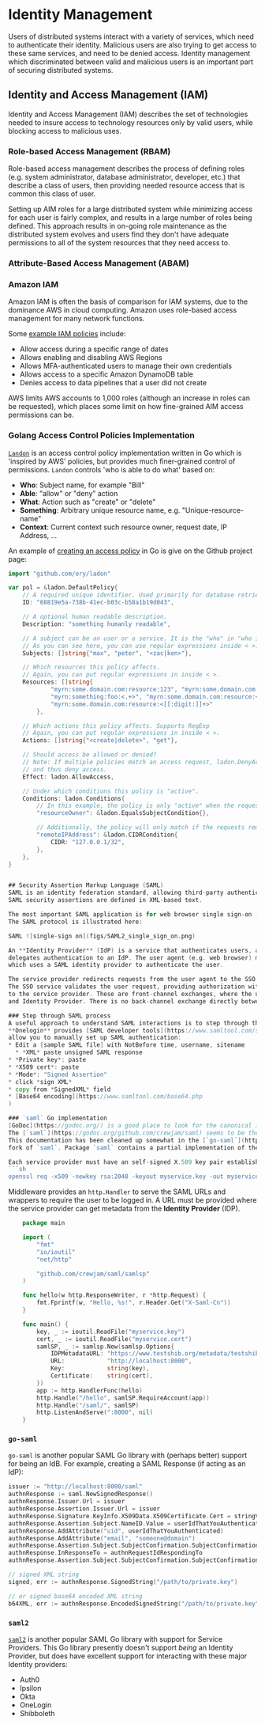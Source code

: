 # Identity Management
Users of distributed systems interact with a variety of services, which need to authenticate their identity. 
Malicious users are also trying to get access to these same services, and need to be denied access.
Identity management which discriminated between valid and malicious users is an important part
of securing distributed systems. 

## Identity and Access Management (IAM)
Identity and Access Management (IAM) describes the set of technologies needed to insure access to
technology resources only by valid users, while blocking access to malicious uses.

### Role-based Access Management (RBAM)
Role-based access management describes the process of defining roles (e.g. system administrator, database administrator,
developer, etc.) that describe a class of users, then providing needed resource access that is common this class of user.

Setting up AIM roles for a large distributed system while minimizing access for each user is fairly complex,
and results in a large number of roles being defined. This approach results in on-going role maintenance 
as the distributed system evolves and users find they don't have adequate permissions to all of the system resources 
that they need access to.

### Attribute-Based Access Management (ABAM)

### Amazon IAM
Amazon IAM is often the basis of comparison for IAM systems, due to the dominance AWS in cloud computing.
Amazon uses role-based access management for many network functions.

Some [example IAM policies](https://docs.aws.amazon.com/IAM/latest/UserGuide/access_policies_examples.html) include:
* Allow access during a specific range of dates
* Allows enabling and disabling AWS Regions
* Allows MFA-authenticated users to manage their own credentials
* Allows access to a specific Amazon DynamoDB table
* Denies access to data pipelines that a user did not create

AWS limits AWS accounts to 1,000 roles (although an increase in roles can be requested), which places
some limit on how fine-grained AIM access permissions can be.

### Golang Access Control Policies Implementation
[`Landon`](https://github.com/ory/ladon) is an access control policy implementation written in Go which is 'inspired by AWS' policies,
but provides much finer-grained control of permissions. `Landon` controls 'who is able to do what' based on:
* **Who**: Subject name, for example "Bill"
* **Able**: "allow" or "deny" action
* **What**: Action such as "create" or "delete"
* **Something**: Arbitrary unique resource name, e.g. "Unique-resource-name"
* **Context**: Current context such resource owner, request date, IP Address, ...

An example of [creating an access policy](https://github.com/ory/ladon/blob/master/README.md) in Go is give on the Github project page:
```go
import "github.com/ory/ladon"

var pol = &ladon.DefaultPolicy{
	// A required unique identifier. Used primarily for database retrieval.
	ID: "68819e5a-738b-41ec-b03c-b58a1b19d043",

	// A optional human readable description.
	Description: "something humanly readable",

	// A subject can be an user or a service. It is the "who" in "who is allowed to do what on something".
	// As you can see here, you can use regular expressions inside < >.
	Subjects: []string{"max", "peter", "<zac|ken>"},

	// Which resources this policy affects.
	// Again, you can put regular expressions in inside < >.
	Resources: []string{
            "myrn:some.domain.com:resource:123", "myrn:some.domain.com:resource:345",
            "myrn:something:foo:<.+>", "myrn:some.domain.com:resource:<(?!protected).*>",
            "myrn:some.domain.com:resource:<[[:digit:]]+>"
        },

	// Which actions this policy affects. Supports RegExp
	// Again, you can put regular expressions in inside < >.
	Actions: []string{"<create|delete>", "get"},

	// Should access be allowed or denied?
	// Note: If multiple policies match an access request, ladon.DenyAccess will always override ladon.AllowAccess
	// and thus deny access.
	Effect: ladon.AllowAccess,

	// Under which conditions this policy is "active".
	Conditions: ladon.Conditions{
		// In this example, the policy is only "active" when the requested subject is the owner of the resource as well.
		"resourceOwner": &ladon.EqualsSubjectCondition{},

		// Additionally, the policy will only match if the requests remote ip address matches address range 127.0.0.1/32
		"remoteIPAddress": &ladon.CIDRCondition{
			CIDR: "127.0.0.1/32",
		},
	},
}


## Security Assertion Markup Language (SAML)
SAML is an identity federation standard, allowing third-party authentication of users or your server or allowing you to authenticate users or a third party.
SAML security assertions are defined in XML-based text.

The most important SAML application is for web browser single sign-on (SSO), extended across security domains.
The SAML protocol is illustrated here:

SAML ![single-sign on](figs/SAML2_single_sign_on.png)

An **Identity Provider** (IdP) is a service that authenticates users, and a **Service Provider** (SP) 
delegates authentication to an IdP. The user agent (e.g. web browser) makes a request to a service provider (e.g. web host),
which uses a SAML identity provider to authenticate the user. 

The service provider redirects requests from the user agent to the SSO of the users preferred identity provider.
The SSO service validates the user request, providing authorization with an XHTML document, which the user posts
to the service provider. These are front-channel exchanges, where the use communicates directly with the Service Provider
and Identity Provider. There is no back-channel exchange directly between the Service Provider and Identity Provider. 

### Step through SAML process
A useful approach to understand SAML interactions is to step through them manually.
**Onelogin** provides [SAML developer tools](https://www.samltool.com/sign_response.php) that 
allow you to manually set up SAML authentication:
* Edit a [sample SAML file] with NotBefore time, username, sitename
  * *XML* paste unsigned SAML response
* *Private key*: paste
* *X509 cert*: paste
* *Mode*: "Signed Assertion"
* click *sign XML*
* copy from *SignedXML* field
* [Base64 encoding](https://www.samltool.com/base64.php
)

### `saml` Go implementation
[GoDoc](https://godoc.org/) is a good place to look for the canonical implementation of Go functions.
The [`saml`](https://godoc.org/github.com/crewjam/saml) seems to be the most popular and best maintained library.
This documentation has been cleaned up somewhat in the [`go-saml`](https://godoc.org/github.com/edaniels/go-saml)
fork of `saml`. Package `saml` contains a partial implementation of the SAML standard. 

Each service provider must have an self-signed X.509 key pair established, which can be generated by:
```sh
openssl req -x509 -newkey rsa:2048 -keyout myservice.key -out myservice.cert -days 365 -nodes -subj "/CN=myservice.example.com"
```

Middleware provides an `http.Handler` to serve the SAML URLs and wrappers to require the user to be logged in. 
A URL must be provided where the service provider can get metadata from the **Identity Provider** (IDP).
```go
    package main

    import (
        "fmt"
        "io/ioutil"
        "net/http"

        "github.com/crewjam/saml/samlsp"
    )

    func hello(w http.ResponseWriter, r *http.Request) {
        fmt.Fprintf(w, "Hello, %s!", r.Header.Get("X-Saml-Cn"))
    }

    func main() {
        key, _ := ioutil.ReadFile("myservice.key")
        cert, _ := ioutil.ReadFile("myservice.cert")
        samlSP, _ := samlsp.New(samlsp.Options{
            IDPMetadataURL: "https://www.testshib.org/metadata/testshib-providers.xml",
            URL:            "http://localhost:8000",
            Key:            string(key),
            Certificate:    string(cert),
        })
        app := http.HandlerFunc(hello)
        http.Handle("/hello", samlSP.RequireAccount(app))
        http.Handle("/saml/", samlSP)
        http.ListenAndServe(":8000", nil)
    }
```

### `go-saml`
`go-saml` is another popular SAML Go library with (perhaps better) support for being an IdB.
For example, creating a SAML Response (if acting as an IdP):

```go
issuer := "http://localhost:8000/saml"
authnResponse := saml.NewSignedResponse()
authnResponse.Issuer.Url = issuer
authnResponse.Assertion.Issuer.Url = issuer
authnResponse.Signature.KeyInfo.X509Data.X509Certificate.Cert = stringValueOfCert
authnResponse.Assertion.Subject.NameID.Value = userIdThatYouAuthenticated
authnResponse.AddAttribute("uid", userIdThatYouAuthenticated)
authnResponse.AddAttribute("email", "someone@domain")
authnResponse.Assertion.Subject.SubjectConfirmation.SubjectConfirmationData.InResponseTo = authnRequestIdRespondingTo
authnResponse.InResponseTo = authnRequestIdRespondingTo
authnResponse.Assertion.Subject.SubjectConfirmation.SubjectConfirmationData.Recipient = issuer

// signed XML string
signed, err := authnResponse.SignedString("/path/to/private.key")

// or signed base64 encoded XML string
b64XML, err := authnResponse.EncodedSignedString("/path/to/private.key")

```

### `saml2`
[`saml2`](https://github.com/russellhaering/gosaml2) is another popular SAML Go library with support for Service Providers.
This Go library presently doesn't support *being* an Identity Provider, but does have excellent support for interacting
with these major Identity providers:
* Auth0
* Ipsilon
* Okta
* OneLogin
* Shibboleth
